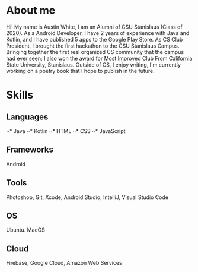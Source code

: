 # About me
Hi! My name is Austin White, I am an Alumni of CSU Stanislaus (Class of 2020). As a Android Developer, I have 2 years of experience with Java and Kotlin, and I have published 5 apps to the Google Play Store. As CS Club President, I brought the first hackathon to the CSU Stanislaus Campus. Bringing together the first real organized CS community that the campus had ever seen; I also won the award for Most Improved Club From California State University, Stanislaus. Outside of CS, I enjoy writing, I'm currently working on a poetry book that I hope to publish in the future.


# Skills
## Languages 
⋅⋅* Java 
⋅⋅* Kotlin 
⋅⋅* HTML 
⋅⋅* CSS 
⋅⋅* JavaScript

## Frameworks 
Android

## Tools 
Photoshop, Git, Xcode, Android Studio, IntelliJ, Visual Studio Code

## OS 
Ubuntu. MacOS

## Cloud 
Firebase, Google Cloud, Amazon Web Services
